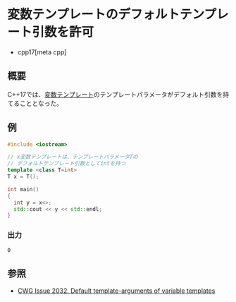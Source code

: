 # 変数テンプレートのデフォルトテンプレート引数を許可
* cpp17[meta cpp]

## 概要
C++17では、[変数テンプレート](/lang/cpp14/variable_templates.md)のテンプレートパラメータがデフォルト引数を持てることとなった。


## 例
```cpp
#include <iostream>

// x変数テンプレートは、テンプレートパラメータTの
// デフォルトテンプレート引数としてintを持つ
template <class T=int>
T x = T();

int main()
{
  int y = x<>;
  std::cout << y << std::endl;
}
```

### 出力
```
0
```


## 参照
- [CWG Issue 2032. Default template-arguments of variable templates](https://wg21.cmeerw.net/cwg/issue2032)
